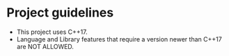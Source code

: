 # Project guidelines

- This project uses C++17.
- Language and Library features that require a version newer than C++17 are NOT ALLOWED.
